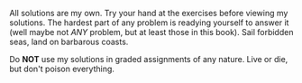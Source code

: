 All solutions are my own. Try your hand at the exercises before viewing my solutions. The hardest part of any problem is readying yourself to answer it (well maybe not *ANY* problem, but at least those in this book). Sail forbidden seas, land on barbarous coasts.

Do **NOT** use my solutions in graded assignments of any nature. Live or die, but don't poison everything.
